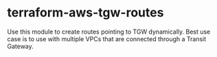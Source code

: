 # terraform-aws-tgw-routes
Use this module to create routes pointing to TGW dynamically. Best use case is to use with multiple VPCs that are connected through a Transit Gateway.
